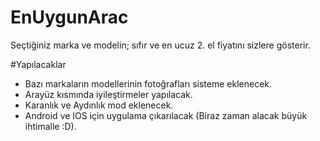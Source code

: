# EnUygunArac
Seçtiğiniz marka ve modelin; sıfır ve en ucuz 2. el fiyatını sizlere gösterir.

#Yapılacaklar
- Bazı markaların modellerinin fotoğrafları sisteme eklenecek.
- Arayüz kısmında iyileştirmeler yapılacak.
- Karanlık ve Aydınlık mod eklenecek.
- Android ve IOS için uygulama çıkarılacak (Biraz zaman alacak büyük ihtimalle :D).
